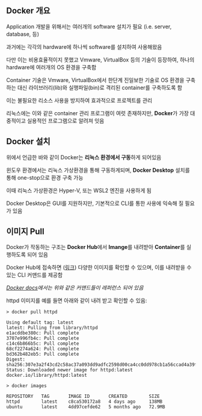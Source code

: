 ## Docker 개요

Application 개발을 위해서는 여러개의 software 설치가 필요 (i.e. server, database, 등)

과거에는 각각의 hardware에 하나씩 software를 설치하여 사용해왔음

다만 이는 비용효율적이지 못했고 Vmware, VirtualBox 등의 기술이 등장하여, 하나의 hardware에 여러개의 OS 환경을 구축함



Container 기술은 Vmware, VirtualBox에서 한단계 진일보한 기술로 OS 환경을 구축하는 대신 라이브러리(lib)와 실행파일(bin)로 격리된 container를 구축하도록 함

이는 불필요한 리소스 사용을 방지하여 효과적으로 프로젝트를 관리

리눅스에는 이와 같은 container 관리 프로그램이 여럿 존재하지만, **Docker**가 가장 대중적이고 실용적인 프로그램으로 알려져 잇음



## Docker 설치

위에서 언급한 바와 같이 Docker는 **리눅스 환경에서 구동**하게 되어있음

윈도우 환경에서는 리눅스 가상환경을 통해 구동하게되며, **Docker Desktop** 설치를 통해 one-stop으로 환경 구축 가능

이때 리눅스 가상환경은 Hyper-V, 또는 WSL2 엔진을 사용하게 됨

Docker Desktop은 GUI를 지원하지만, 기본적으로 CLI를 통한 사용에 익숙해 질 필요가 있음



## 이미지 Pull

Docker가 작동하는 구조는 **Docker Hub**에서 **Imange**를 내려받아 **Container**를 실행하도록 되어 있음

Docker Hub에 접속하면 ([링크](https://hub.docker.com/)) 다양한 이미지를 확인할 수 있으며, 이를 내려받을 수 있는 CLI 커맨드를 제공함

*[Docker docs](https://docs.docker.com/)에서는 위와 같은 커맨드들이 레퍼런스 되어 있음*

httpd 이미지를 예를 들면 아래와 같이 내려 받고 확인할 수 있음:

```shell
> docker pull httpd

Using default tag: latest
latest: Pulling from library/httpd
e1acddbe380c: Pull complete
3707e996fb4c: Pull complete
c14c6b866b5c: Pull complete
68cf2274a624: Pull complete
bd362b482eb5: Pull complete
Digest: sha256:307e3a2f43cd2c58ac37a093dd9adfc2598d00ca4cc0dd978cb1a56ccad4a39f
Status: Downloaded newer image for httpd:latest
docker.io/library/httpd:latest

> docker images

REPOSITORY   TAG       IMAGE ID       CREATED        SIZE
httpd        latest    c8ca530172a8   4 days ago     138MB
ubuntu       latest    4dd97cefde62   5 months ago   72.9MB
```







